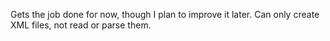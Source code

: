 Gets the job done for now, though I plan to improve it later. Can only create XML files, not read or parse them.